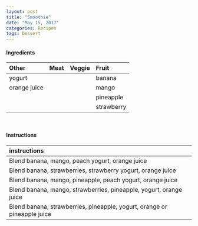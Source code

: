 ```yaml
---
layout: post
title: "Smoothie"
date: "May 15, 2017"
categories: Recipes
tags: Dessert
---
```









#### Ingredients

<table class = "presenttab">
 <thead>
  <tr>
   <th style="text-align:left;"> Other </th>
   <th style="text-align:left;"> Meat </th>
   <th style="text-align:left;"> Veggie </th>
   <th style="text-align:left;"> Fruit </th>
  </tr>
 </thead>
<tbody>
  <tr>
   <td style="text-align:left;"> yogurt </td>
   <td style="text-align:left;">  </td>
   <td style="text-align:left;">  </td>
   <td style="text-align:left;"> banana </td>
  </tr>
  <tr>
   <td style="text-align:left;"> orange juice </td>
   <td style="text-align:left;">  </td>
   <td style="text-align:left;">  </td>
   <td style="text-align:left;"> mango </td>
  </tr>
  <tr>
   <td style="text-align:left;">  </td>
   <td style="text-align:left;">  </td>
   <td style="text-align:left;">  </td>
   <td style="text-align:left;"> pineapple </td>
  </tr>
  <tr>
   <td style="text-align:left;">  </td>
   <td style="text-align:left;">  </td>
   <td style="text-align:left;">  </td>
   <td style="text-align:left;"> strawberry </td>
  </tr>
</tbody>
</table>

<br>

#### Instructions

<table class = "presenttabnoh">
 <thead>
  <tr>
   <th style="text-align:left;"> instructions </th>
  </tr>
 </thead>
<tbody>
  <tr>
   <td style="text-align:left;"> Blend banana, mango, peach yogurt, orange juice </td>
  </tr>
  <tr>
   <td style="text-align:left;"> Blend banana, strawberries, strawberry yogurt, orange juice </td>
  </tr>
  <tr>
   <td style="text-align:left;"> Blend banana, mango, pineapple, peach yogurt, orange juice </td>
  </tr>
  <tr>
   <td style="text-align:left;"> Blend banana, mango, strawberries, pineapple, yogurt, orange juice </td>
  </tr>
  <tr>
   <td style="text-align:left;"> Blend banana, strawberries, pineapple, yogurt, orange or pineapple juice </td>
  </tr>
</tbody>
</table>

